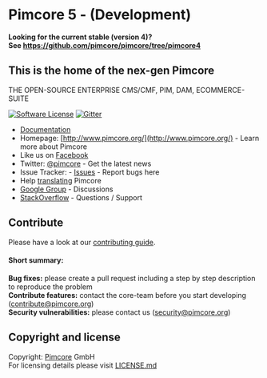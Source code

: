 # Pimcore 5 - (Development)

**Looking for the current stable (version 4)?  
See https://github.com/pimcore/pimcore/tree/pimcore4**

## This is the home of the nex-gen Pimcore 

THE OPEN-SOURCE ENTERPRISE CMS/CMF, PIM, DAM, ECOMMERCE-SUITE

[![Software License](https://img.shields.io/badge/license-GPLv3-brightgreen.svg?style=flat)](LICENSE.md)
[![Gitter](https://img.shields.io/badge/gitter-join%20chat-brightgreen.svg?style=flat)](https://gitter.im/pimcore/pimcore?utm_source=badge&utm_medium=badge&utm_campaign=pr-badge)

* [Documentation](https://www.pimcore.org/docs/latest)
* Homepage: [http://www.pimcore.org/](http://www.pimcore.org/) - Learn more about Pimcore
* Like us on [Facebook](https://www.facebook.com/pimcore)
* Twitter: [@pimcore](https://twitter.com/pimcore) - Get the latest news
* Issue Tracker: - [Issues](https://github.com/pimcore/pimcore/issues) - Report bugs here
* Help [translating](https://poeditor.com/join/project/VWmZyvFVMH) Pimcore
* [Google Group](https://groups.google.com/forum/#!forum/pimcore) - Discussions 
* [StackOverflow](http://stackoverflow.com/questions/tagged/pimcore) - Questions / Support 



## Contribute

Please have a look at our [contributing guide](CONTRIBUTING.md).

#### Short summary:  
**Bug fixes:** please create a pull request including a step by step description to reproduce the problem  
**Contribute features:** contact the core-team before you start developing (contribute@pimcore.org)  
**Security vulnerabilities:** please contact us (security@pimcore.org)  

## Copyright and license 
Copyright: [Pimcore](http://www.pimcore.org) GmbH  
For licensing details please visit [LICENSE.md](LICENSE.md) 
